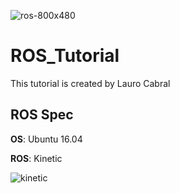 ![ros-800x480](https://user-images.githubusercontent.com/13907836/36337944-83d52db6-1357-11e8-92cc-cc3601a098e4.png)


# ROS_Tutorial
This tutorial is created by Lauro Cabral

## ROS Spec
**OS**: Ubuntu 16.04

**ROS**: Kinetic

![kinetic](https://user-images.githubusercontent.com/13907836/36337961-dbe69c9c-1357-11e8-92c4-9b7b5eb5ed37.png)
